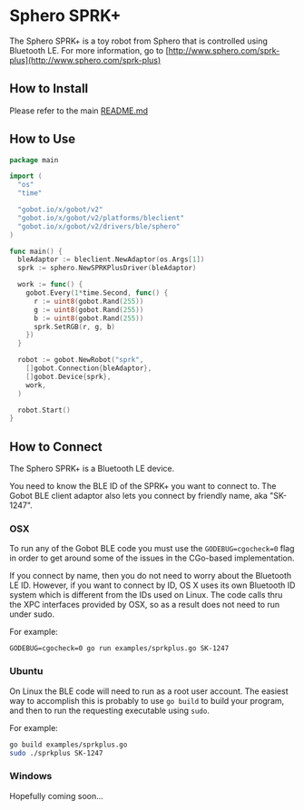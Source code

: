 # Sphero SPRK+

The Sphero SPRK+ is a toy robot from Sphero that is controlled using Bluetooth LE. For more information, go to [http://www.sphero.com/sprk-plus](http://www.sphero.com/sprk-plus)

## How to Install

Please refer to the main [README.md](https://github.com/hybridgroup/gobot/blob/release/README.md)

## How to Use

```go
package main

import (
  "os"
  "time"

  "gobot.io/x/gobot/v2"
  "gobot.io/x/gobot/v2/platforms/bleclient"
  "gobot.io/x/gobot/v2/drivers/ble/sphero"
)

func main() {
  bleAdaptor := bleclient.NewAdaptor(os.Args[1])
  sprk := sphero.NewSPRKPlusDriver(bleAdaptor)

  work := func() {
    gobot.Every(1*time.Second, func() {
      r := uint8(gobot.Rand(255))
      g := uint8(gobot.Rand(255))
      b := uint8(gobot.Rand(255))
      sprk.SetRGB(r, g, b)
    })
  }

  robot := gobot.NewRobot("sprk",
    []gobot.Connection{bleAdaptor},
    []gobot.Device{sprk},
    work,
  )

  robot.Start()
}
```

## How to Connect

The Sphero SPRK+ is a Bluetooth LE device.

You need to know the BLE ID of the SPRK+ you want to connect to. The Gobot BLE client adaptor also lets you connect by
friendly name, aka "SK-1247".

### OSX

To run any of the Gobot BLE code you must use the `GODEBUG=cgocheck=0` flag in order to get around some of the issues in
the CGo-based implementation.

If you connect by name, then you do not need to worry about the Bluetooth LE ID. However, if you want to connect by ID,
OS X uses its own Bluetooth ID system which is different from the IDs used on Linux. The code calls thru the XPC interfaces
provided by OSX, so as a result does not need to run under sudo.

For example:

`GODEBUG=cgocheck=0 go run examples/sprkplus.go SK-1247`

### Ubuntu

On Linux the BLE code will need to run as a root user account. The easiest way to accomplish this is probably to use
`go build` to build your program, and then to run the requesting executable using `sudo`.

For example:

```sh
go build examples/sprkplus.go
sudo ./sprkplus SK-1247
```

### Windows

Hopefully coming soon...
